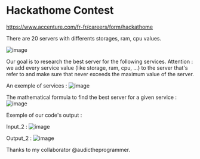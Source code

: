 # Hackathome Contest

https://www.accenture.com/fr-fr/careers/form/hackathome

There are 20 servers with differents storages, ram, cpu values.

![image](https://user-images.githubusercontent.com/75336673/113354446-7c25b200-933f-11eb-9772-70e6961185d5.png)

Our goal is to research the best server for the following services. Attention : we add every service value (like storage, ram, cpu, ...) to the server that's refer to and make sure that never exceeds the maximum value of the server.

An exemple of services :
![image](https://user-images.githubusercontent.com/75336673/113355282-cfe4cb00-9340-11eb-8270-374102961527.png)

The mathematical formula to find the best server for a given service :
![image](https://user-images.githubusercontent.com/75336673/113356353-62399e80-9342-11eb-8cd1-fa3cf2cfba1c.png)

Exemple of our code's output : 

Input_2 :
![image](https://user-images.githubusercontent.com/75336673/113355507-2a7e2700-9341-11eb-9477-cc934f1f718f.png)

Output_2 :
![image](https://user-images.githubusercontent.com/75336673/113355605-53062100-9341-11eb-8039-bdda86591958.png)

Thanks to my collaborator @audictheprogrammer.


